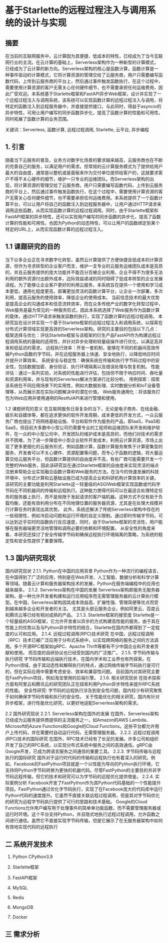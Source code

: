 # 基于Starlette的远程过程注入与调用系统的设计与实现

## 摘要
在当前的互联网服务中，云计算因为其便捷，低成本的特性，已经成为了当今互联网行业的主流。在云计算的基础上，Serverless架构作为一种新型的计算模式，已经成为了云计算的新方向。Serverless架构的核心是函数计算，函数计算是一种事件驱动的计算模式，它将计算资源的管理交给了云服务商，用户只需要编写函数代码，上传到云服务商的平台上，然后通过事件触发函数执行，在这个过程中，需要使用计算资源的客户无需关心任何硬件细节，也不需要承担任何运维费用，因此广受欢迎。本系统基于Starlette框架和FastAPI异步Web框架，设计并实现了一个远程过程注入与调用系统，该系统可以实现函数计算的远程过程注入与调用，将特定的函数注入到远程服务器中，并直接提供接口，与此同时，得益于asyncio的异步特性，可用让用户编写的同步函数异步化，提高了函数计算的性能和可用性，同时拓展了函数计算的业务范围。

关键词：Serverless, 函数计算, 远程过程调用, Starlette, 云平台, 异步编程

## 1. 引言

随着当下云服务的普及，业务方对数字化场景的要求越来越高，云服务商也在不断的完善自己的服务，以满足用户的需求。但常规的云计算服务模式为了提供给用户最大的自由度，通常是以整机或是面板来作为交付单位提供给客户的，这就要求客户不得不关心硬件的细节，维护一只专业的运维团队。而Serverless架构的出现，将计算资源的管理交给了云服务商，用户只需要编写函数代码，上传到云服务商的平台上，然后通过事件触发函数执行，在这个过程中，需要使用计算资源的客户无需关心任何硬件细节，也不需要承担任何运维费用。本系统提供了一个函数计算平台，可以让用户将自己的函数注入到远程服务器中，让用户通过HTTP请求来调用这些函数，从而实现函数计算的远程过程调用。同时，由于Starlette框架和FastAPI框架的异步特性，还可以实现用户编写的同步函数的异步化，提高了函数计算的性能和可用性。也因为Python的动态特性，可以让用户的函数绑定到某个特定的URL上，从而实现函数计算的远程过程注入。

## 1.1 课题研究的目的

当下众多企业正在寻求数字化转型，虽然云计算提供了方便快捷且低成本的计算资源，但作为寻求转型的企业客户而言，维护一支专业的云服务运维团队成本是高昂的，并且云服务提供的庞大功能并不能百分百被企业利用，企业不得不为很多无法利用的额外资源付出额外成本，边际效益递减的同时阻碍了低成本转型的企业发展进程。为了能够让企业客户更好的利用云服务，本系统旨在提供一个使用和学习成本更低，通用化程度更高，部署更加灵活的函数计算平台，让企业一次部署，多次利用，提高云服务的使用效率，降低企业的使用成本。
当前信息技术的最大优势是提高企业的沟通成本和信息流转效率，而在众多传统产业的数字化转型过程中，Web服务是最为常见的一种服务形式，因此本系统选择了Web服务作为函数计算的载体，通过HTTP请求来触发函数的执行，实现了函数计算的远程过程调用。
本研究旨在设计并实现一个基于Starlette框架的远程过程注入和调用系统，以探索在分布式计算领域实现更高效的Serverless架构。研究的主要目的包括以下几点：
框架选择与优化：评估Starlette框架与该框架的衍生产品FastAPI作为构建远程过程调用系统的基础的适用性，并针对异步处理和轻量级操作进行优化，以满足高并发和低延迟的需求。
远程执行效率：开发一套机制，能够在不同的机器间高效传输Python函数的字节码，并在远程服务器上快速、安全地执行，以降低响应时间并提升计算效率。
系统安全与稳定性：确保系统在传输和执行字节码过程中的安全性，包括数据加密、身份验证、执行环境隔离以及错误处理与恢复机制。
性能评估：通过一系列实验，对系统的性能进行评估，包括但不限于响应时间、吞吐量和资源利用率，并与现有的Serverless解决方案进行比较分析。
用例探索：探索该系统在不同应用场景下的实用性，例如大数据处理、实时数据分析和IoT设备管理等，从而展示其在实际问题解决中的潜在价值。
Web服务通用化：将该服务打包为Web应用并使用通用的RestfulAPI来进行管理和使用。

1.2 课题研究的意义
在互联网服务日渐复杂的当下，无论是电子商务、在线金融、娱乐和自媒体等，都在追求更快的软件开发周期，成本更低的开发方式，一众云服务厂商也提出了将网络基础设施、平台和软件作为服务的产品，即IaaS，PaaS和SaaS，但目前大多数中小型公司仍需要专业的工程师和运维团队来开发和维护软件，在一众的中小型公司中，开发团队的维护成本是高昂的，而他们对技术的需求并不困难，为了进一步降低中小型企业软件开发成本，利用云计算资源，市场上出现了更多更细化的云服务形式，例如函数计算，函数计算服务聚焦于计算密集型的服务，开发者可以不关心硬件、资源配置等问题，而专心于函数的逻辑，将大量运算交给云服务平台，但函数计算提供的自由度并不高，有些厂商可能需要开发一个完整的Web服务，因此该研究旨在通过Starlette框架的自由度来实现灵活的端点注册来帮助企业实现融合函数计算和Web服务的方法。在当今的快速发展的科技环境中，分布式计算和云基础设施已成为提高企业和科研机构计算效率的关键。
该研究的主要功能是利用Starlette这一轻量级的ASGIWeb框架实现函数或代码字节码在不同机器间的传输和远程执行。这种能力使得代码可以在最适合处理特定任务的服务器上执行，而不是局限于发起请求的客户端机器。这种方式不仅有助于负载均衡，还能有效利用分布在不同地理位置的服务器资源，尤其是在处理大规模并行计算任务时表现出其优势。
此外，系统还解决了传统Serverless架构中存在的一些局限性，例如冷启动问题和运行环境的自定义限制。通过即时传输字节码，可以达到近乎实时的函数执行反应速度，同时，由于Starlette框架的灵活性，用户能够在服务器端更灵活地管理和调用必要的依赖和环境配置。
从安全性的角度来看，本研究还探讨了安全传输字节码和确保远程执行环境隔离的策略，为系统的稳定性和安全性提供了重要保障。


## 1.3 国内研究现状
国内研究现状
2.1.1. Python在中国的应用背景
Python作为一种流行的编程语言，在中国得到了广泛的应用，特别是在Web开发、人工智能、数据分析和科学计算等领域。随着云计算和服务器架构技术的发展，Python在服务端编程中的应用也越来越多。
2.1.2. Serverless架构在中国的发展
Serverless架构即服务无服务器架构，是一种允许开发者构建和运行应用程序而无需管理服务器的云计算执行模型。在中国，Serverless架构因其成本效益高、扩展性强、管理简便等优点而受到越来越多企业和开发者的关注。
尤其是头部云服务企业，例如阿里云，百度云和腾讯云等已经有相对成熟的产品。
2.1.3. Starlette框架的接受度
Starlette是一个轻量级的ASGI框架，它允许开发者以异步的方式构建高性能的服务。由于其在性能上的优势以及与Python异步特性的结合，Starlette在国内外都得到了一定程度的认可和应用。
2.1.4. 远程过程调用(RPC)技术研究
在中国，远程过程调用（RPC）技术已被广泛应用于分布式系统中，以实现跨网络的服务之间的方法调用。多个开源RPC框架如gRPC、Apache Thrift等都有不少中国企业和开发者贡献和使用。
而百度的自研协议也已经受到国内的广泛推广。
2.1.5. 字节码传输与执行研究
字节码传输和远端执行技术，在国内学术和工业界也有所探索。在Python领域，由于其动态性和解释执行的特点，通过网络传输字节码执行是可行的，但在实际应用中需要考虑安全、效率和兼容性问题。
目前国内对其研究主要在FastPython项目，例如淘宝使用的后端引擎。
2.1.6. 相关研究现状
在技术探索方面有阿里云和腾讯云的研究团队正在探索利用Python异步特性来提升RPC系统的性能。
安全性研究: 字节码的远程执行涉及到安全性问题，国内较少有研究聚焦于如何确保字节码传输和执行的安全性。
关于性能优化的相关研究，国内有针对异步框架，进行性能优化研究，以更好地适配Serverless架构的需求。


2.2 国外研究现状
2.2.1. Serverless架构在国外的发展
在国外，Serverless架构已经成为云服务提供商提供的主流服务之一，如Amazon的AWS Lambda、Microsoft的Azure Functions和Google的Cloud Functions。这些平台都允许用户上传代码，并在需要时自动运行代码，无需管理服务器。
2.2.2. 远程过程调用(RPC)技术的国际研究
在国外，RPC技术已经有了长足的发展。许多公司和组织开发了自己的RPC系统，以实现分布式系统中服务之间的高效通信。gRPC由Google开发，已成为跨语言服务之间通信的重要工具。
2.2.3. 字节码传输与远程执行的国际研究
国外对于运行时代码的传输和远程执行也有着深入的研究。例如，Facebook的FastPython项目就是一个以性能为导向的Python执行环境，它支持将Python字节码转换为更快的机器代码。尽管FastPython的主要目的并非字节码远程传输，但它的技术和研究可以为字节码的远程优化提供借鉴。
2.2.4. 实际案例分析
Facebook开发了FastPython作为其Python代码基础的一个性能提升项目。FastPython通过优化字节码执行，实现了在Facebook庞大的代码库中运行Python代码的速度提升。它虽然不直接关联远程过程调用，但是其对字节码优化的研究为远程字节码执行提供了可行的思路和技术基础。
Google的Cloud Functions允许用户编写用于处理事件的简单单功能函数，而不需要管理服务器或运行时环境。这个平台支持Python，并且隐式地执行远程过程调用，允许函数之间进行通信。虽然它不直接实现字节码传输，但是它展示了在无服务器架构中如何有效地实现代码的远程执行

## 二 系统开发技术

1. Python CPython3.9

2. Starlette框架

3. FastAPI框架

4. MySQL

5. Redis

6. MongoDB

7. Docker

## 三 需求分析

